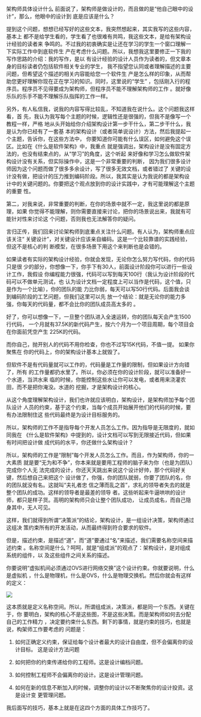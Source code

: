     
架构师具体设计什么
前面说了，架构师是做设计的，而且做的是“他自己眼中的设计”，那么，他眼中的设计到
底是应该是什么？

提到这个问题，想想已经写好的这些文本，我突然想起来，其实我写的这些内容，基本上
都不是给学生看的，学生看了也很难有共鸣，我这些文本，是给有架构设计经验的读者来
争鸣的。不过我的初衷确实是让还在学习的学生一个窗口理解一下实际工作中到底软件生
产在考虑什么问题。所以，我想我这里要修正一下我的写作思路的介绍：我的写作，是以
有设计经验的设计人员作为读者的，但文章本身的目标读者仍包括软件相关专业的学生，
我不指望您认同或者理解描述的主要问题，但希望这个描述的相关内容能给您一个软件生
产是怎么样的印象，从而帮助您更好理解你现在正在学习的知识。同时，这里说的“学生”
，包括刚入行的程序员。程序员不见得要成为架构师，但程序员不能不理解架构师的工作
。就好像乐队的乐手不能不理解乐队指挥的工作一样。

另外，有人私信我，说我的内容写得比较乱，不知道我在说什么。这个问题我这样看，首
先，我认为我写每个主题的时候，逻辑性还是很强的，但我不是像写一个教程一样，严格
地从头开始给你介绍架构设计第一步干什么，第二步干什么，我是认为你已经有了一套基
本的架构设计（或者简单说设计）方法，然后我提起一个主题，告诉你，在这些方法中，
你要知道你可能有什么误区，如何避免这个误区。比如在《什么是软件架构》中，我重点
就是强调出，架构设计是没有固定方法的，也没有结束点的，从“学习”的角度，这个听起
来好像和学习怎么做软件架构设计没有关系，但实际操作中，这是一个非常重要的判断，
因为我们很多设计师因为这个问题而做了很多多余设计，写了很多无效文档，或者错过了
关键的设计没有做，把设计的压力推到编码阶段。所以，我其实是认为我说的都是架构设
计中的关键问题的。你要把这个观点放到你的设计实践中，才有可能理解这个主题的重要
性。

第二，对我来说，非常重要的判断，在你的场景中就不一定，我这里说的都是原理，如果
你觉得不能理解，则你需要直接来讨论，把你的场景说出来，我就有可能针对性来讨论这
个问题，否则我也无法解答你的疑问。
  
言归正传，我们回来讨论架构师到底重点关注什么问题。有人认为，架构师重点应该关注“
关键设计”，对关键设计应该亲自编码。这是一个比较靠谱的实践经验，但这不是核心的判
断模型，在很多场景下用这个来判断也是会错的。

如果读者有实际的架构设计经验，你就会发现，无论你怎么努力写代码，你的代码只是很
少的部分，你想像一下，你手下有30人，前面设计阶段你可以进行一些设计工作，我假设
你编程能力很强，代码可以写到每天100行（我认为设计阶段的代码可以不做单元测试，也
认为设计文档一定程度上可以当作是代码，这个值，只是作为一个比喻），你的团队的能
力比你弱，每天可以写50行代码。后面我会谈到编码阶段的工艺问题，但我们这里可以先
放一个结论：就是无论你的能力多强，你每天的代码量，都不会比你的团队成员高太多的
。

好了，你可以想像一下，一旦整个团队进入全速运转，你的团队每天会产生1500行代码，
一个月就有37.5K的新代码产生，按六个月为一个项目周期，每个项目会在你面前凭空产生
225K的代码。

而你自己，抛开别人的代码不用你检查，你也不过写15K代码，不值一提。 如果你聚焦在
你的代码上，你的架构设计基本上就毁了。

但软件不是有代码量就可以工作的，代码量是工作量的限制，但如果设计方向错了，所有
的工作量都扔水里了。所以，你必须在你的设计阶段，就可以准备好一个水道，当洪水来
临的时候，你能控制这些水让你可以发电，或者用来浇灌农田，而不是把你淹没。水道的
挖掘，才是架构设计的核心。

从这个角度理解架构设计，我们也许就应该明白，架构设计，是架构师加予每个团队设计
人员的约束，基于这个约束，当每个成员开始展开他们的代码的时候，要有办法限制住这
些代码最终是为设计目标服务的。

所以，架构师的工作不是指导每个开发人员怎么工作。因为指导是无限度的，就如同我在
《什么是软件架构》中提到的，设计文档可以写到无限接近代码，但如果有时间把设计做
成代码的水平，你还做什么架构设计？

所以，架构师的工作是“限制”每个开发人员怎么工作。而且，作为架构师，你的一大素质
就是要“无为和不争”，你本来就是要用工程师的脑子来为你（也是为团队）完成你个人无
法完成的设计，你还天天跳出来说这个设计好帅，那个代码好关键，然后想自己来把这个
设计做了，你强，你的团队就弱，你要了团队的名，你的团队就没有名。这就叫“夫礼者忠
信之薄而乱之首”，求礼的领导者失去的就是整个团队的成功。这样的领导者是最差的领导
者。这些听起来牛逼哄哄的设计师，都只是样子货。高明的架构师只会让整个团队成功，
让成员成名，而自己隐身其中，无人可见。

这样，我们就得到所谓“决策派”的结论，架构设计，是一组设计决策，架构师通过这组决
策约束所有的开发活动，从而最终得到符合要求的软件。

但是，描述约束，是描述“道”，而“道”要通过“名”来描述，我们需要名称空间来描述约束
。名称空间是什么？呵呵，就是“组成派”的观点了：架构设计，是对组成系统的组件，以
及这些组件之间关系的描述。

你要说明“虚拟机间必须通过OVS进行网络交换”这个设计约束。你就要说明，什么是虚拟机
，什么是物理机，什么是OVS，什么是物理交换机。然后你就会有这样的定义：

![](_static/构架例子.png)

这本质就是定义名称空间。所以，所谓组成派，决策派，都是同一个东西。关键在于，你
要明白，架构的核心不是这些图，不是这些决策。而是架构师如何去分配自己的工作精力
，决定要约束什么东西。剩下的事情，就是约束的技巧，也就是说，构架师工作要考虑的
问题是：

1. 如何正确定义约束，保证给每个设计者最大的设计自由度，但不会偏离你的设计目标。
  这是设计方法问题

2. 如何把你的约束传递给你的工程师。这是设计编档问题。

3. 如何控制工程师不会偏离你的设计。这是设计管理问题。

4. 如何在新的信息不断加入的时候，调整你的设计以不断聚焦你的设计投资。这是设计变
  更管理问题。

我后面写的技巧，基本上就是在这四个方面的具体工作技巧了。
